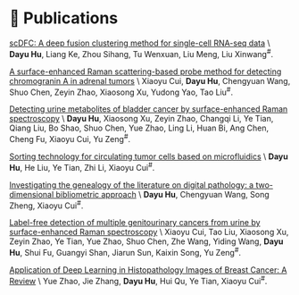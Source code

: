 
# 📝 Publications 


[scDFC: A deep fusion clustering method for single-cell RNA-seq data](https://apps.crossref.org/pendingpub/pendingpub.html?doi=10.1093%2Fbib%2Fbbad216) \\
<b>Dayu Hu</b>, Liang Ke, Zhou Sihang, Tu Wenxuan, Liu Meng, Liu Xinwang<sup>#</sup>. 

[A surface-enhanced Raman scattering-based probe method for detecting chromogranin A in adrenal tumors](https://www.futuremedicine.com/doi/abs/10.2217/nnm-2019-0436) \\
Xiaoyu Cui, <b>Dayu Hu</b>, Chengyuan Wang, Shuo Chen, Zeyin Zhao, Xiaosong Xu, Yudong Yao, Tao Liu<sup>#</sup>. 

[Detecting urine metabolites of bladder cancer by surface-enhanced Raman spectroscopy](https://www.sciencedirect.com/science/article/abs/pii/S1386142520310878) \\
<b>Dayu Hu</b>, Xiaosong Xu, Zeyin Zhao, Changqi Li, Ye Tian, Qiang Liu, Bo Shao, Shuo Chen, Yue Zhao, Ling Li, Huan Bi, Ang Chen, Cheng Fu, Xiaoyu Cui, Yu Zeng<sup>#</sup>. 

[Sorting technology for circulating tumor cells based on microfluidics](https://pubs.acs.org/doi/abs/10.1021/acscombsci.0c00157) \\
<b>Dayu Hu</b>, He Liu, Ye Tian, Zhi Li, Xiaoyu Cui<sup>#</sup>. 

[Investigating the genealogy of the literature on digital pathology: a two-dimensional bibliometric approach](https://link.springer.com/article/10.1007/s11192-021-04224-2) \\
<b>Dayu Hu</b>, Chengyuan Wang, Song Zheng, Xiaoyu Cui<sup>#</sup>. 

[Label-free detection of multiple genitourinary cancers from urine by surface-enhanced Raman spectroscopy](https://www.sciencedirect.com/science/article/abs/pii/S1386142520305229) \\
Xiaoyu Cui, Tao Liu, Xiaosong Xu, Zeyin Zhao, Ye Tian, Yue Zhao, Shuo Chen, Zhe Wang, Yiding Wang, <b>Dayu Hu</b>, Shui Fu, Guangyi Shan, Jiarun Sun, Kaixin Song, Yu Zeng<sup>#</sup>. 

[Application of Deep Learning in Histopathology Images of Breast Cancer: A Review](https://www.mdpi.com/2072-666X/13/12/2197) \\
Yue Zhao, Jie Zhang, <b>Dayu Hu</b>, Hui Qu, Ye Tian, Xiaoyu Cui<sup>#</sup>. 


